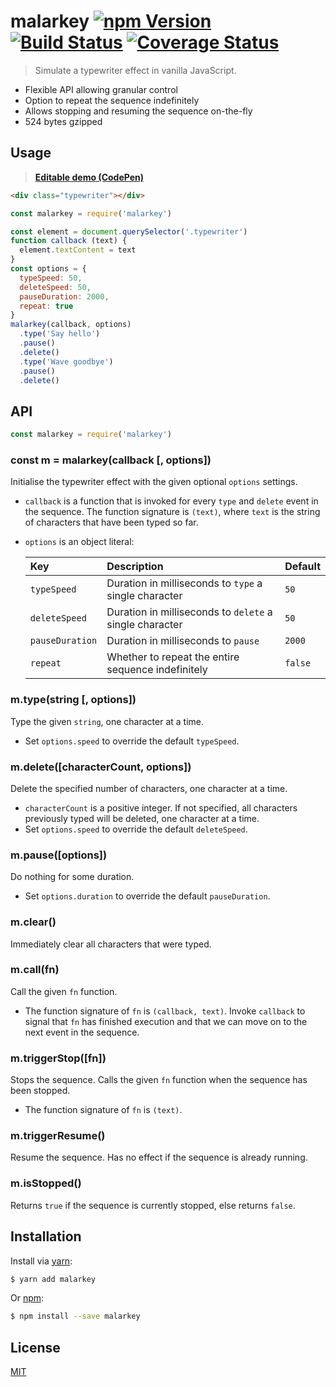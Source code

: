 # malarkey [![npm Version](http://img.shields.io/npm/v/malarkey.svg?style=flat)](https://www.npmjs.org/package/malarkey) [![Build Status](https://img.shields.io/travis/yuanqing/malarkey.svg?branch=master&style=flat)](https://travis-ci.org/yuanqing/malarkey) [![Coverage Status](https://img.shields.io/coveralls/yuanqing/malarkey.svg?style=flat)](https://coveralls.io/r/yuanqing/malarkey)

> Simulate a typewriter effect in vanilla JavaScript.

- Flexible API allowing granular control
- Option to repeat the sequence indefinitely
- Allows stopping and resuming the sequence on-the-fly
- 524 bytes gzipped

## Usage

> [**Editable demo (CodePen)**](https://codepen.io/lyuanqing/pen/oqgOMK)

```html
<div class="typewriter"></div>
```

```js
const malarkey = require('malarkey')

const element = document.querySelector('.typewriter')
function callback (text) {
  element.textContent = text
}
const options = {
  typeSpeed: 50,
  deleteSpeed: 50,
  pauseDuration: 2000,
  repeat: true
}
malarkey(callback, options)
  .type('Say hello')
  .pause()
  .delete()
  .type('Wave goodbye')
  .pause()
  .delete()
```

## API

```js
const malarkey = require('malarkey')
```

### const m = malarkey(callback [, options])

Initialise the typewriter effect with the given optional `options` settings.

- `callback` is a function that is invoked for every `type` and `delete` event in the sequence. The function signature is `(text)`, where `text` is the string of characters that have been typed so far.

- `options` is an object literal:

    Key | Description | Default
    :--|:--|:--
    `typeSpeed` | Duration in milliseconds to `type` a single character | `50`
    `deleteSpeed` | Duration in milliseconds to `delete` a single character | `50`
    `pauseDuration` | Duration in milliseconds to `pause` | `2000`
    `repeat` | Whether to repeat the entire sequence indefinitely | `false`

### m.type(string [, options])

Type the given `string`, one character at a time.

- Set `options.speed` to override the default `typeSpeed`.

### m.delete([characterCount, options])

Delete the specified number of characters, one character at a time.

- `characterCount` is a positive integer. If not specified, all characters previously typed will be deleted, one character at a time.
- Set `options.speed` to override the default `deleteSpeed`.

### m.pause([options])

Do nothing for some duration.

- Set `options.duration` to override the default `pauseDuration`.

### m.clear()

Immediately clear all characters that were typed.

### m.call(fn)

Call the given `fn` function.

- The function signature of `fn` is `(callback, text)`. Invoke `callback` to signal that `fn` has finished execution and that we can move on to the next event in the sequence.

### m.triggerStop([fn])

Stops the sequence. Calls the given `fn` function when the sequence has been stopped.

- The function signature of `fn` is `(text)`.

### m.triggerResume()

Resume the sequence. Has no effect if the sequence is already running.

### m.isStopped()

Returns `true` if the sequence is currently stopped, else returns `false`.

## Installation

Install via [yarn](https://yarnpkg.com):

```sh
$ yarn add malarkey
```

Or [npm](https://npmjs.com):

```sh
$ npm install --save malarkey
```

## License

[MIT](LICENSE.md)
